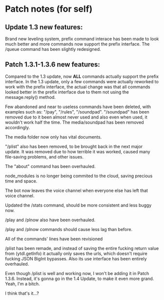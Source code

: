# Patch notes (for self)

## Update 1.3 new features:

Brand new leveling system, prefix command interace has been made to look much better and more commands now support the prefix interface.
The /queue command has been slightly redesigned.

## Patch 1.3.1-1.3.6 new features:

Compared to the 1.3 update, now **ALL** commands actually support the prefix interface. In the 1.3 update, only a few commands were actually reworked to work with the prefix interface, the actual change was that all commands looked better in the prefix interface due to them not using the message.reply() method. 

Few abandoned and near to useless commands have been deleted, with examples such as: "/pay", "/rules", "/soundpad".
"/soundpad" has been removed due to it been almost never used and also even when used, it wouldn't work half the time.
The media/soundpad has been removed accordingly.

The media folder now only has vital documents.

"/plist" also has been removed, to be brought back in the next major update. It was removed due to how terrible it was worked, caused many file-saving problems, and other issues.

The "about" command has been overhauled.

node_modules is no longer being commited to the cloud, saving precious time and space.

The bot now leaves the voice channel when everyone else has left that voice channel.

Updated the /stats command, should be more consistent and less buggy now.

/play and /plnow also have been overhauled.

/play and /plnow commands should cause less lag than before.

All of the commands' lines have been revisioned

/plist has been remade, and instead of saving the entire fucking return value from (ytdl.getInfo) it actually only saves the urls, which doesn't require fucking JSON BigInt bypasses. Also its use interface has been entirely overhauled.

Even though /plist is well and working now, I won't be adding it in Patch 1.3.6. Instead, it's gonna go in the 1.4 Update, to make it even more grand. Yeah, I'm a bitch.

I think that's it...?